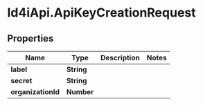 # Id4iApi.ApiKeyCreationRequest

## Properties
Name | Type | Description | Notes
------------ | ------------- | ------------- | -------------
**label** | **String** |  | 
**secret** | **String** |  | 
**organizationId** | **Number** |  | 


